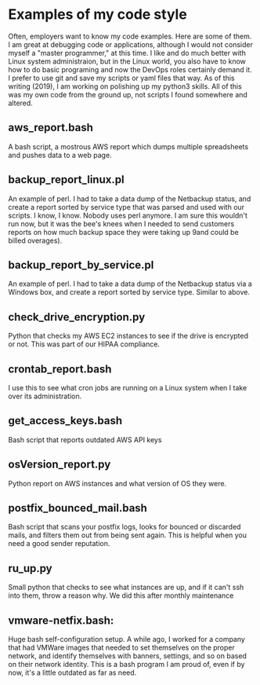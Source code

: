 # Examples of my code style

Often, employers want to know my code examples.  Here are some of them.  I am great at debugging code or applications, although I would not consider myself a "master programmer," at this time.  I like and do much better with Linux system administraion, but in the Linux world, you also have to know how to do basic programing and now the DevOps roles certainly demand it.  I prefer to use git and save my scripts or yaml files that way. As of this writing (2019), I am working on polishing up my python3 skills.  All of this was my own code from the ground up, not scripts I found somewhere and altered.

## aws_report.bash
A bash script, a mostrous AWS report which dumps multiple spreadsheets and pushes data to a web page.

## backup_report_linux.pl
An example of perl.  I had to take a data dump of the Netbackup status, and create a report sorted by service type that was parsed and used with our scripts.  I know, I know.  Nobody uses perl anymore.  I am sure this wouldn't run now, but it was the bee's knees when I needed to send customers reports on how much backup space they were taking up 9and could be billed overages).

## backup_report_by_service.pl
An example of perl.  I had to take a data dump of the Netbackup status via a Windows box, and create a report sorted by service type.  Similar to above.

## check_drive_encryption.py
Python that checks my AWS EC2 instances to see if the drive is encrypted or not.  This was part of our HIPAA compliance.

## crontab_report.bash
I use this to see what cron jobs are running on a Linux system when I take over its administration. 

## get_access_keys.bash
Bash script that reports outdated AWS API keys 

## osVersion_report.py
Python report on AWS instances and what version of OS they were.

## postfix_bounced_mail.bash
Bash script that scans your postfix logs, looks for bounced or discarded mails, and filters them out from being sent again.  This is helpful when you need a good sender reputation.

## ru_up.py
Small python that checks to see what instances are up, and if it can't ssh into them, throw a reason why.  We did this after monthly
maintenance

## vmware-netfix.bash: 
Huge bash self-configuration setup. A while ago, I worked for a company that had VMWare images that needed to set themselves on the proper network, and identify themselves with banners, settings, and so on based on their network identity.  This is a bash program I am proud of, even if by now, it's a little outdated as far as need.
